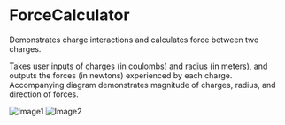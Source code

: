 # ForceCalculator
Demonstrates charge interactions and calculates force between two charges. 

Takes user inputs of charges (in coulombs) and radius (in meters), and outputs the forces (in newtons) experienced by each charge. Accompanying diagram demonstrates magnitude of charges, radius, and direction of forces.

![Image1](https://i.imgur.com/FgCK08g.png)
![Image2](https://i.imgur.com/AYUalHw.png)
